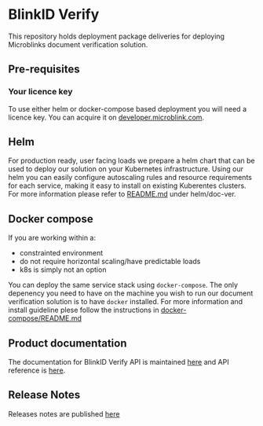 # BlinkID Verify

This repository holds deployment package deliveries for deploying Microblinks document verification solution.

## Pre-requisites
### Your licence key

To use either helm or docker-compose based deployment you will need a licence key.
You can acquire it on [developer.microblink.com](https://developer.microblink.com/).

## Helm
For production ready, user facing loads we prepare a helm chart that can be used to deploy our solution on your Kubernetes infrastructure. 
Using our helm you can easily configure autoscaling rules and resource requirements for each service, making it easy to install
on existing Kuberentes clusters. For more information please refer to [README.md](helm/doc-ver/README.md) under helm/doc-ver.

## Docker compose
If you are working within a: 
 - constrainted environment
 - do not require horizontal scaling/have predictable loads
 - k8s is simply not an option

You can deploy the same service stack using `docker-compose`. The only depenency you need to
have on the machine you wish to run our document verification solution is to have `docker` installed. For more information and install guideline plese follow the instructions in
[docker-compose/README.md](docker-compose/README.md)


## Product documentation
The documentation for BlinkID Verify API is maintained [here](https://blinkidverify.docs.microblink.com/docs/category/introduction) and API reference is [here](https://blinkidverify.docs.microblink.com/docs/api/request/).

## Release Notes
Releases notes are published [here](https://blinkidverify.docs.microblink.com/docs/docver/release-notes)